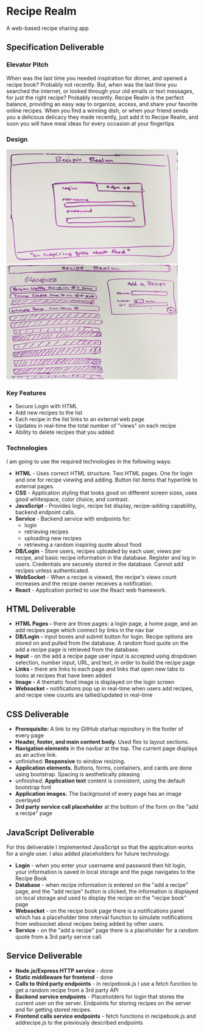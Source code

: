 # Recipe Realm
A web-based recipe sharing app <br />

## Specification Deliverable

### Elevator Pitch
When was the last time you needed inspiration for dinner, and opened a recipe book? Probably not recently. But, when was the last time you searched the internet, or looked through your old emails or text messages, for just the right recipe? Probably recently. Recipe Realm is the perfect balance, providing an easy way to organize, access, and share your favorite online recipes. When you find a winning dish, or when your friend sends you a delicious delicacy they made recently, just add it to Recipe Realm, and soon you will have meal ideas for every occasion at your fingertips

### Design
<img width="450" height="300" src="LoginMock.jpg"/>
<img width="450" height="300" src="AppMock.jpg"/>

### Key Features
- Secure Login with HTML
- Add new recipes to the list
- Each recipe in the list links to an external web page
- Updates in real-time the total number of "views" on each recipe
- Ability to delete recipes that you added

### Technologies
I am going to use the required technologies in the following ways:

- **HTML** - Uses correct HTML structure. Two HTML pages. One for login and one for recipe viewing and adding. Button list items that hyperlink to external pages.
- **CSS** - Application styling that looks good on different screen sizes, uses good whitespace, color choice, and contrast.
- **JavaScript** - Provides login, recipe list display, recipe-adding capability, backend endpoint calls.
- **Service** - Backend service with endpoints for:
  - login
  - retrieving recipes
  - uploading new recipes
  - retrieving a random inspiring quote about food
- **DB/Login** - Store users, recipes uploaded by each user, views per recipe, and basic recipe information in the database. Register and log in users. Credentials are securely stored in the database. Cannot add recipes unless authenticated.
- **WebSocket** - When a recipe is viewed, the recipe's views count increases and the recipe owner receives a notification.
- **React** - Application ported to use the React web framework.


## HTML Deliverable
- **HTML Pages -** there are three pages: a login page, a home page, and an add recipes page which connect by links in the nav bar
- **DB/Login -** input boxes and submit button for login. Recipe options are stored on and pulled from the database. A random food quote on the add a recipe page is retrieved from the database.
- **Input** - on the add a recipe page user input is accepted using dropdown selection, number input, URL, and text, in order to build the recipe page
- **Links -** there are links to each page and links that open new tabs to looks at recipes that have been added
- **Image -** A thematic food image is displayed on the login screen
- **Websocket -** notifications pop up in real-time when users add recipes, and recipe view counts are tallied/updated in real-time

## CSS Deliverable 
- **Prerequisite:** A link to my GitHub startup repository in the footer of every page
- **Header, footer, and main content body.** Used flex to layout sections.
- **Navigation elements** in the navbar at the top. The current page displays as an active link.
- unfinished: **Responsive** to window resizing.
- **Application elements.** Buttons, forms, containers, and cards are done using bootstrap. Spacing is aesthetically pleasing
- unfinished: **Application text** content is consistent, using the default bootstrap font
- **Application images.** The background of every page has an image overlayed
- **3rd party service call placeholder** at the bottom of the form on the "add a recipe" page
 
## JavaScript Deliverable
For this deliverable I implemented JavaScript so that the application works for a single user. I also added placeholders for future technology.
- **Login** - when you enter your username and password then hit login, your information is saved in local storage and the page navigates to the Recipe Book
- **Database** - when recipe information is entered on the "add a recipe" page, and the "add recipe" button is clicked, the information is displayed on local storage and used to display the recipe on the "recipe book" page
- **Websocket** - on the recipe book page there is a notifications panel which has a placeholder time interval function to simulate notifications from websocket about recipes being added by other users.
- **Service** - on the "add a recipe" page there is a placeholder for a random quote from a 3rd party servce call. 

## Service Deliverable
- **Node.js/Express HTTP service** - done
- **Static middleware for frontend** - done
- **Calls to third party endpoints** - in recipebook.js I use a fetch function to get a random recipe from a 3rd party API <br/>
- **Backend service endpoints** -  Placeholders for login that stores the current user on the server. Endpoints for storing recipes on the server and for getting stored recipes.
- **Frontend calls service endpoints** - fetch functions in recipebook.js and addrecipe.js to the previously described endpoints
<!--
## DB/Login Deliverable
## WebSocket Deliverable
## React Deliverable
-->
